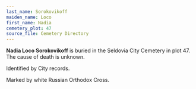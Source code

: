 ```yaml
---
last_name: Sorokovikoff
maiden_name: Loco
first_name: Nadia
cemetery_plot: 47
source_file: Cemetery Directory
---
```

**Nadia Loco  Sorokovikoff** is buried in the Seldovia City Cemetery in plot 47.  The cause of death is unknown.

Identified by City records.

Marked by white Russian Orthodox Cross.
